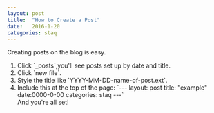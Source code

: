 ```yaml
---
layout: post
title:  "How to Create a Post"
date:   2016-1-20
categories: staq
---
```

Creating posts on the blog is easy.
<ol>
  <li>Click `_posts`,you'll see posts set up by date and title.</li>
  <li>Click `new file`.</li>
  <li>Style the title like `YYYY-MM-DD-name-of-post.ext`. </li>
  <li>Include this at the top of the page: 
  `---
  layout: post
  title: "example"
  date:0000-0-00
  categories: staq
  ---`
  </li>
And you're all set!

